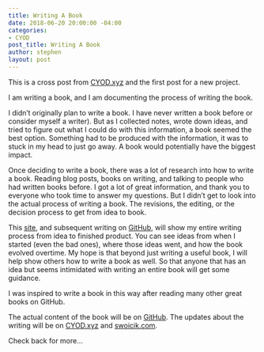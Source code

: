 ```yaml
---
title: Writing A Book
date: 2018-06-20 20:00:00 -04:00
categories:
- CYOD
post_title: Writing A Book
author: stephen
layout: post
---
```


This is a cross post from <a href="http://cyod.xyz" target="_blank" rel="noopener">CYOD.xyz</a> and the first post for a new project.

I am writing a book, and I am documenting the process of writing the book.

I didn’t originally plan to write a book. I have never written a book before or consider myself a writer). But as I collected notes, wrote down ideas, and tried to figure out what I could do with this information, a book seemed the best option. Something had to be produced with the information, it was to stuck in my head to just go away. A book would potentially have the biggest impact.

Once deciding to write a book, there was a lot of research into how to write a book. Reading blog posts, books on writing, and talking to people who had written books before. I got a lot of great information, and thank you to everyone who took time to answer my questions. But I didn’t get to look into the actual process of writing a book. The revisions, the editing, or the decision process to get from idea to book.

This <a href="https://swoicik.github.io/cyod">site</a>, and subsequent writing on <a href="https://github.com/swoicik/cyod">GitHub</a>, will show my entire writing process from idea to finished product. You can see ideas from when I started (even the bad ones), where those ideas went, and how the book evolved overtime. My hope is that beyond just writing a useful book, I will help show others how to write a book as well. So that anyone that has an idea but seems intimidated with writing an entire book will get some guidance.

I was inspired to write a book in this way after reading many other great books on GitHub.

The actual content of the book will be on <a href="https://github.com/swoicik/cyod">GitHub</a>. The updates about the writing will be on <a href="https://cyod.xyz" target="_blank" rel="noopener">CYOD.xyz</a> and <a href="https://swoicik.com/category/cyod/">swoicik.com</a>.

Check back for more…

